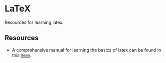 # LaTeX
Resources for learning latex.<br>

## Resources
* A comprehensive manual for learning the basics of latex can be found in this [here](https://drive.google.com/file/d/14ZGlQuMMhwrnlNybH5N_OW88xrqCPszu/view?usp=sharing).
